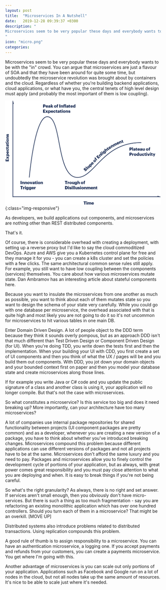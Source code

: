 ```yaml
---
layout: post
title:  "Microservices In A Nutshell"
date:   2019-12-28 09:39:37 +0300
description: "
Microservices seem to be very popular these days and everybody wants to be with the in crowd. You can argue that microservices are just a flavour of SOA and that they have been around for quite some time, but undoubtedly the microservice revolution was brought about by containers and the cloud.
"
icon: "micro.png"
categories:
---
```

Microservices seem to be very popular these days and everybody wants to be with the "in" crowd. You can argue that microservices are just a flavour of SOA and that they have been around for quite some time, but undoubtedly the microservice revolution was brought about by containers and the cloud. Regardless of whether you're building backend applications, cloud applications, or what have you, the central tenets of high level design must apply (and probably the most important of them is low coupling). 

![image-title-here](/images/hype2.jpg){:class="img-responsive"}

As developers, we build applications out components, and microservices are nothing other than REST distributed components. 

That's it. 

Of course, there is considerable overhead with creating a deployment, with setting up a reverse proxy but I'd like to say the cloud commoditized DevOps. Azure and AWS give you a Kubernetes control plane for free and they manage it for you - you can create a k8s cluster and set the policies with a few clicks. The same architectural common sense rules still apply. For example, you still want to have low coupling between the components (services) themselves. You care about how various microservices mutate state. Dan Ambramov has an interesting article about stateful components here.

Because you want to insulate the microservices from one another as much as possible, you want to think about each of them mutates state so you want to design the schema of your state very carefully. While you could go with one database per microservice, the overhead associated with that is quite high and most likely you are not going to do it so it's not uncommon for microservices to hit various tables in one main DB.

Enter Domain Driven Design. A lot of people object to the DDD term because they think it sounds overly pompous, but as an approach DDD isn't that much different than Test Driven Design or Component Driven Design (for UI). When you're doing TDD, you write down the tests first and then the implementation. When your building your UI with CDD, you first create a set of UI components and then you think of what the UX / pages will be and you build them out components. With DDD, you jot down your domain objects and your bounded context first on paper and then you model your database state and create microservices along those lines. 

If for example you write Java or C# code and you update the public signature of a class and another class is using it, your application will no longer compile. But that's not the case with microservices.

So what constitutes a microservice? Is this service too big and does it need breaking up? More importantly, can your architecture have too many microservices?

A lot of companies use internal package repositories for shared functionality between projects (UI component packages are pretty common) and as a developer, whenever you are creating a new version of a package, you have to think about whether you've introduced breaking changes. Microservices compound this problem because different applications can use different versions of packages and not all projects have to be at the same. Microservices don't afford the same luxury and you need to pay. Packages and microservices allow you to finely control the development cycle of portions of your application, but as always, with great power comes great responsibility and you must pay close attention to what you are deploying and when. It is easy to break things if you're not being careful. 

So what's the right granularity? As always, there is no right and set answer. If services aren't small enough, then you obviously don't have micro-services. But there is such a thing as too much fragmentation - say you are refactoring an existing monolithic application which has over one hundred controllers. Should you turn each of them in a microservice? That might be an overkill. [MOVE UP]

Distributed systems also introduce problems related to distributed transactions. Using replication compounds this problem. 

A good rule of thumb is to assign responsibility to a microservice. You can have an authentication microservice, a logging one. If you accept payments and refunds from your customers, you can create a payments microservice. You get where I'm going with this. 

Another advantage of microservices is you can scale out only portions of your application. Applications such as Facebook and Google run on a lot of nodes in the cloud, but not all nodes take up the same amount of resources. It's nice to be able to scale just where it's needed.  


